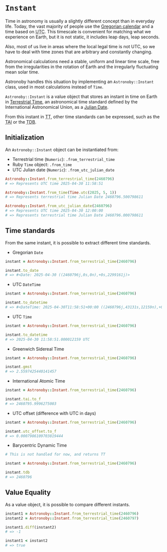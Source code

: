 # `Instant`

Time in astronomy is usually a slightly different concept than in everyday
life. Today, the vast majority of people use the [Gregorian calendar] and a time
based on <abbr title="Coordinated Universal Time">UTC</abbr>. This timescale is
convenient for matching what we experience on Earth, but it is not static, it
includes leap days, leap seconds.

Also, most of us live in areas where the local legal time is not UTC, so we
have to deal with time zones that are arbitrary and constantly changing.

Astronomical calculations need a stable, uniform and linear time scale, free
from the irregularities in the rotation of Earth and the irregularly fluctuating
mean solar time.

Astronoby handles this situation by implementing an `Astronoby::Instant` class,
used in most calculations instead of `Time`.

`Astronoby::Instant` is a value object that stores an instant in time on Earth
in [Terrestrial Time], an astronomical time standard defined by the
International Astronomical Union, as a [Julian Date].

From this instant in <abbr title="Terrestrial Time">TT</abbr>, other time
standards can be expressed, such as the
<abbr title="International Atomic Time">TAI</abbr> or the
<abbr title="Barycentric Dynamic Time">TDB</abbr>.

## Initialization

An `Astronoby::Instant` object can be instantiated from:
* Terrestrial time (`Numeric`): `.from_terrestrial_time`
* Ruby `Time` object: `.from_time`
* UTC Julian date (`Numeric`): `.from_utc_julian_date`

```rb
Astronoby::Instant.from_terrestrial_time(2460796)
# => Represents UTC time 2025-04-30 11:58:51

Astronoby::Instant.from_time(Time.utc(2025, 5, 1))
# => Represents terrestrial time Julian Date 2460796.500798611

Astronoby::Instant.from_utc_julian_date(2460796)
# => Represents UTC time 2025-04-30 12:00:00
# => Represents terrestrial time Julian Date 2460796.000798611
```

## Time standards

From the same instant, it is possible to extract different time standards.

* Gregorian `Date`

```rb
instant = Astronoby::Instant.from_terrestrial_time(2460796)

instant.to_date
# => #<Date: 2025-04-30 ((2460796j,0s,0n),+0s,2299161j)>
```

* UTC `DateTime`

```rb
instant = Astronoby::Instant.from_terrestrial_time(2460796)

instant.to_datetime
# => #<DateTime: 2025-04-30T11:58:51+00:00 ((2460796j,43131s,12159n),+0s,2299161j)>
```

* UTC `Time`

```rb
instant = Astronoby::Instant.from_terrestrial_time(2460796)

instant.to_datetime
# => 2025-04-30 11:58:51.000012159 UTC
```

* Greenwich Sidereal Time

```rb
instant = Astronoby::Instant.from_terrestrial_time(2460796)

instant.gmst
# => 2.5597425440141457
```

* International Atomic Time

```rb
instant = Astronoby::Instant.from_terrestrial_time(2460796)

instant.tai.to_f
# => 2460795.9996275003
```

* UTC offset (difference with UTC in days)

```rb
instant = Astronoby::Instant.from_terrestrial_time(2460796)

instant.utc_offset.to_f
# => 0.0007986109703819444
```

* Barycentric Dynamic Time

```rb
# This is not handled for now, and returns TT

instant = Astronoby::Instant.from_terrestrial_time(2460796)

instant.tdb
# => 2460796
```

## Value Equality

As a value object, it is possible to compare different instants.

```rb
instant1 = Astronoby::Instant.from_terrestrial_time(2460796)
instant2 = Astronoby::Instant.from_terrestrial_time(2460797)

instant1.diff(instant2)
# => -1

instant1 < instant2
# => true
```

[Gregorian calendar]: https://en.wikipedia.org/wiki/Gregorian_calendar
[Terrestrial Time]: https://en.wikipedia.org/wiki/Terrestrial_Time
[Julian Date]: https://en.wikipedia.org/wiki/Julian_day
